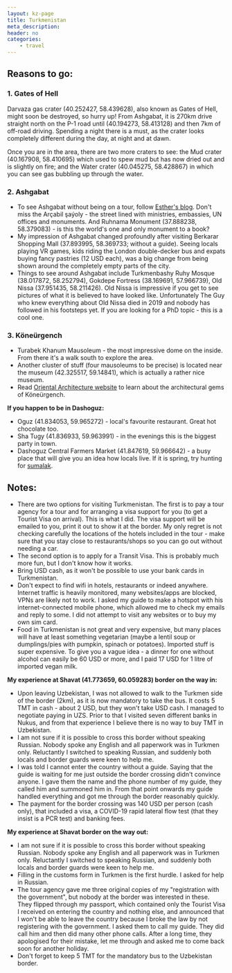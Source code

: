 ```yaml
---
layout: kz-page
title: Turkmenistan
meta_description: 
header: no
categories:
    - travel
---
```


## Reasons to go:

### 1. Gates of Hell

Darvaza gas crater (40.252427, 58.439628), also known as Gates of Hell, might soon be destroyed, so hurry up! From Ashgabat, it is 270km drive straight north on the P-1 road until (40.194273, 58.413128) and then 7km of off-road driving. Spending a night there is a must, as the crater looks completely different during the day, at night and at dawn.

Once you are in the area, there are two more craters to see: the Mud crater (40.167908, 58.410695) which used to spew mud but has now dried out and is slightly on fire; and the Water crater (40.045275, 58.428867) in which you can see gas bubbling up through the water.

### <a name="ashgabat"></a> 2. Ashgabat
* To see Ashgabat without being on a tour, follow [Esther's blog](https://www.golivegotravel.nl/en/asia-en/turkmenistan-ashgabat-things-to-do/). Don't miss the Arçabil şaýoly - the street lined with ministries, embassies, UN offices and monuments. And Ruhnama Monument (37.888238, 58.379083) - is this the world's one and only monument to a book?
* My impression of Ashgabat changed profoundly after visiting Berkarar Shopping Mall (37.893995, 58.369733; without a guide). Seeing locals playing VR games, kids riding the London double-decker bus and expats buying fancy pastries (12 USD each), was a big change from being shown around the completely empty parts of the city.
* Things to see around Ashgabat include Turkmenbashy Ruhy Mosque (38.017872, 58.252794), Gokdepe Fortress (38.169691, 57.966739), Old Nissa (37.951435, 58.211426). Old Nissa is impressive if you get to see pictures of what it is believed to have looked like. Unfortunately The Guy who knew everything about Old Nissa died in 2019 and nobody has followed in his footsteps yet. If you are looking for a PhD topic - this is a cool one.

### 3. Köneürgench
* Turabek Khanum Mausoleum - the most impressive dome on the inside. From there it's a walk south to explore the area.
* Another cluster of stuff (four mausoleums to be precise) is located near the museum (42.325517, 59.14841), which is actually a rather nice museum.
* Read [Oriental Architecture website](https://www.orientalarchitecture.com/cid/223/turkmenistan/konye-urgench) to learn about the architectural gems of Köneürgench.

**If you happen to be in Dashoguz:**
* Oguz (41.834053, 59.965272) - local's favourite restaurant. Great hot chocolate too.
* Sha Tugy (41.836933, 59.963991) - in the evenings this is the biggest party in town.
* Dashoguz Central Farmers Market (41.847619, 59.966642) - a busy place that will give you an idea how locals live. If it is spring, try hunting for [sumalak](https://www.atlasobscura.com/foods/sumalak-iran-pudding).

## Notes:
* There are two options for visiting Turkmenistan. The first is to pay a tour agency for a tour and for arranging a visa support for you (to get a Tourist Visa on arrival). This is what I did. The visa support will be emailed to you, print it out to show it at the border. My only regret is not checking carefully the locations of the hotels included in the tour - make sure that you stay close to restaurants/shops so you can go out without needing a car.
* The second option is to apply for a Transit Visa. This is probably much more fun, but I don't know how it works. 
* Bring USD cash, as it won't be possible to use your bank cards in Turkmenistan.
* Don't expect to find wifi in hotels, restaurants or indeed anywhere. Internet traffic is heavily monitored, many websites/apps are blocked, VPNs are likely not to work. I asked my guide to make a hotspot with his internet-connected mobile phone, which allowed me to check my emails and reply to some. I did not attempt to visit any websites or to buy my own sim card.
* Food in Turkmenistan is not great and very expensive, but many places will have at least something vegetarian (maybe a lentil soup or dumplings/pies with pumpkin, spinach or potatoes). Imported stuff is super expensive. To give you a vague idea - a dinner for one without alcohol can easily be 60 USD or more, and I paid 17 USD for 1 litre of imported vegan milk.

**My experience at Shavat (41.773659, 60.059283) border on the way in:**
* Upon leaving Uzbekistan, I was not allowed to walk to the Turkmen side of the border (2km), as it is now mandatory to take the bus. It costs 5 TMT in cash - about 2 USD, but they won't take USD cash. I managed to negotiate paying in UZS. Prior to that I visited seven different banks in Nukus, and from that experience I believe there is no way to buy TMT in Uzbekistan.
* I am not sure if it is possible to cross this border without speaking Russian. Nobody spoke any English and all paperwork was in Turkmen only. Reluctantly I switched to speaking Russian, and suddenly both locals and border guards were keen to help me.
* I was told I cannot enter the country without a guide. Saying that the guide is waiting for me just outside the border crossing didn't convince anyone. I gave them the name and the phone number of my guide, they called him and summoned him in. From that point onwards my guide handled everything and got me through the border reasonably quickly.
* The payment for the border crossing was 140 USD per person (cash only), that included a visa, a COVID-19 rapid lateral flow test (that they insist is a PCR test) and banking fees.

**My experience at Shavat border on the way out:**
* I am not sure if it is possible to cross this border without speaking Russian. Nobody spoke any English and all paperwork was in Turkmen only. Reluctantly I switched to speaking Russian, and suddenly both locals and border guards were keen to help me.
* Filling in the customs form in Turkmen is the first hurdle. I asked for help in Russian. 
* The tour agency gave me three original copies of my "registration with the government", but nobody at the border was interested in these. They flipped through my passport, which contained only the Tourist Visa I received on entering the country and nothing else, and announced that I won't be able to leave the country because I broke the law by not registering with the government. I asked them to call my guide. They did call him and then did many other phone calls. After a long time, they apologised for their mistake, let me through and asked me to come back soon for another holiday.
* Don't forget to keep 5 TMT for the mandatory bus to the Uzbekistan border.
